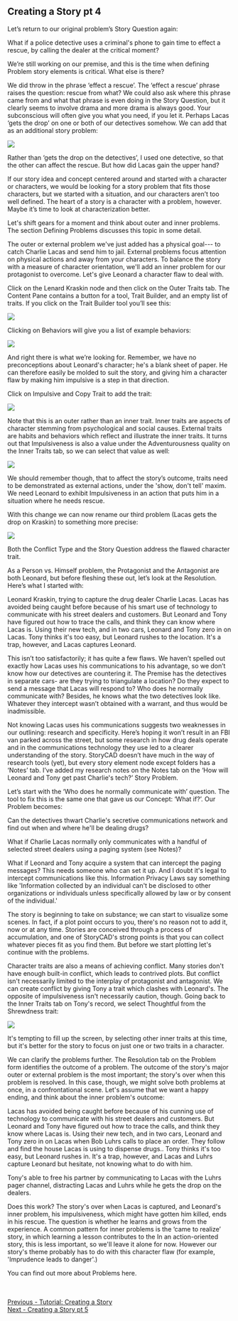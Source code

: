 ## Creating a Story pt 4 ##
Let’s return to our original problem’s Story Question again:

What if a police detective uses a criminal's phone to gain time to effect a rescue, by calling the dealer at the critical moment?

We’re still working on our premise, and this is the time when defining Problem 
story elements is  critical. What else is there? 

We did throw in the phrase ‘effect a rescue’.  The ‘effect a rescue’ phrase raises the question: rescue from what? We could also ask where this phrase came from and what that phrase is even doing in the Story Question,  but it clearly seems to involve drama and more drama is always good. Your subconscious will often give you what you need, if you let it. Perhaps Lacas ‘gets the drop’ on one or both of our detectives somehow. We can add that as an additional story problem:

![](Tutorial-4-Lacas-gets-the-drop-on-Kraskin.png)

Rather than ‘gets the drop on the detectives’, I used one detective, so that the other can affect the rescue. But how did Lacas gain the upper hand? 

If our story idea and concept centered around and started with a character or characters, we would be looking for a story problem that fits those characters, but we started with a situation, and our characters aren’t too well defined. The heart of a story is a character with a problem, however. Maybe it’s time to look at characterization better.

Let's shift gears for a moment and think about outer and inner problems.  The section Defining Problems discusses this topic in some detail.

The outer or external problem we've just added has a physical goal--- to catch Charlie Lacas and send him to jail.  External problems focus attention on physical actions and away from your characters.  To balance the story with a measure of character orientation, we'll add an inner problem for our protagonist to overcome.  Let's give Leonard a character flaw to deal with. 

Click on the Lenard Kraskin node and then click on the Outer Traits tab. The Content Pane contains a button for a tool, Trait Builder, and an empty list of traits. If you click on the Trait Builder tool you’ll see this:

![](Tutorial-4-Trait-Builder.png)

Clicking on Behaviors will give you a list of example behaviors: 

![](Tutorial-4-Behaviors.png)

And right there is what we’re looking for. Remember, we have no preconceptions about Leonard's character; he's a blank sheet of paper.  He can therefore easily be molded to suit the story, and giving him a character flaw by making him impulsive is a step in that direction.

Click on Impulsive and Copy Trait to add the trait:

![](Tutorial-4-Impulsive.png)


Note that this is an outer rather than an inner trait. Inner traits are aspects of character stemming from psychological and social causes. External traits are habits and behaviors which reflect and illustrate the inner traits. It turns out that Impulsiveness is also a value under the Adventurousness  quality on the Inner Traits tab, so we can select that value as well:

![](Tutorial-4-Inner-Trait.png)

We should remember though, that  to affect the story’s outcome, traits need to be demonstrated as external actions, under the 'show, don't tell' maxim. We need Leonard to exhibit Impulsiveness in an action that puts him in a situation where he needs rescue.

With this change we can now rename our third problem (Lacas gets the drop on Kraskin) to something more precise:

![](Tutorial-4-Renamed-third-problem.png)

Both the Conflict Type and the Story Question address the flawed character trait.

As a Person vs. Himself problem, the Protagonist and the Antagonist are both Leonard, but before fleshing these out, let’s look at the Resolution. Here’s what I started with:

Leonard Kraskin, trying to capture the drug dealer Charlie Lacas. Lacas has avoided being caught before because of his smart use of technology to communicate with his street dealers and customers. But Leonard and Tony have figured out how to trace the calls, and think they can know where Lacas is. Using their new tech, and in two cars, Leonard and Tony zero in on Lacas. Tony thinks it's too easy, but Leonard rushes to the location. It's a trap, however, and Lacas captures Leonard.

This isn’t too satisfactorily; it has quite a few flaws. We haven’t spelled out exactly how Lacas uses his communications to his advantage, so we don’t know how our detectives are countering it. The Premise has the detectives in separate cars- are  they trying to triangulate a location?  Do they expect to send a message that Lacas will respond to? Who does he normally communicate with? Besides, he knows what the two detectives look like. Whatever they intercept wasn’t obtained with a warrant, and thus would be inadmissible. 

Not knowing Lacas uses his communications suggests two weaknesses in our outlining: research and specificity. Here’s hoping it won’t result in an FBI van parked across the street, but some research in how drug deals operate and in the communications technology  they use led to a clearer understanding of the story.  StoryCAD doesn’t have much in the way of research tools (yet), but every story element node except folders has a ‘Notes’ tab. I’ve added my research notes on the Notes tab on the ‘How will Leonard and Tony get past Charlie's tech?’ Story Problem.

Let’s start with the ‘Who does he normally communicate with’ question. The tool to fix this is the same one that gave us our Concept: ‘What if?’.  Our Problem becomes:

Can the detectives thwart Charlie's secretive communications network and find out when and where he'll be dealing drugs?

What if Charlie Lacas normally only communicates with a handful of selected street dealers using a paging system (see Notes)?

What if Leonard and Tony acquire a system that can intercept the paging messages?  This needs someone who can set it up. And I doubt it's legal to intercept communications like this. Information Privacy Laws say something like 'Information collected by an individual can't be disclosed to other organizations or individuals unless specifically allowed by law or by consent of the individual.'


The story is beginning to take on substance; we can start to visualize some scenes.  In fact, if a plot point occurs to you,  there's no reason not to add it, now or at any time.  Stories are conceived through a process of accumulation, and one of StoryCAD's strong points is that you can collect whatever pieces fit as you find them.  But before we start plotting let's continue with the problems. 

Character traits are also a means of achieving conflict.  Many stories don't have enough built-in conflict, which leads to contrived plots.  But conflict isn't necessarily limited to the interplay of protagonist and antagonist.  We can create conflict by giving Tony a trait which clashes with Leonard's.  The opposite of impulsiveness isn't necessarily caution, though.  Going back to the Inner Traits tab on Tony's record, we select Thoughtful from the Shrewdness trait:

![](Tony-Irwin-Inner-Traits.png)



It's tempting to fill up the screen, by selecting other inner traits at this time, but it's better for the story to focus on just one or two traits in a character.  

We can clarify the problems further.  The Resolution tab on the Problem form identifies the outcome of a problem. The outcome of the story's major outer or external problem is the most important; the story's over when this problem is resolved.  In this case, though, we might solve both problems at once, in a confrontational scene. Let's assume that we want a happy ending, and think about the inner problem's outcome:

Lacas has avoided being caught before because of his cunning use of technology to communicate with his street dealers and customers. But Leonard and Tony have figured out how to trace the calls, and think they know where Lacas is. Using their new tech, and in two cars, Leonard and Tony zero in on Lacas when Bob Luhrs calls to place an order. They follow and find the house Lacas is using to dispense drugs.. Tony thinks it's too easy, but Leonard rushes in. It's a trap, however, and Lacas and Luhrs capture Leonard but hesitate, not knowing what to do with him.

Tony's able to free his partner by communicating to Lacas with the Luhrs pager channel, distracting Lacas and Luhrs while he gets the drop on the dealers.

Does this work?  The story's over when Lacas is captured, and Leonard's inner problem, his impulsiveness, which might have gotten him killed, ends in his rescue.  The question is whether he learns and grows from the experience. A common pattern for inner problems is the ‘came to realize’ story, in which learning a lesson contributes to the   In an action-oriented story, this is less important, so we'll leave it alone for now.  However our story's theme  probably has to do with this character flaw (for example, 'Imprudence leads to danger'.)

 You can find out more about Problems here. 

 <br/> <br/>
[Previous - Tutorial: Creating a Story](Tutorial_Creating_a_Story.md) <br/>
[Next - Creating a Story pt 5](Creating_a_Story_pt_5.md) <br/>
